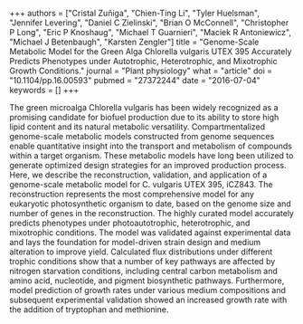 +++
authors = ["Cristal Zuñiga", "Chien-Ting Li", "Tyler Huelsman", "Jennifer Levering", "Daniel C Zielinski", "Brian O McConnell", "Christopher P Long", "Eric P Knoshaug", "Michael T Guarnieri", "Maciek R Antoniewicz", "Michael J Betenbaugh", "Karsten Zengler"]
title = "Genome-Scale Metabolic Model for the Green Alga Chlorella vulgaris UTEX 395 Accurately Predicts Phenotypes under Autotrophic, Heterotrophic, and Mixotrophic Growth Conditions."
journal = "Plant physiology"
what = "article"
doi = "10.1104/pp.16.00593"
pubmed = "27372244"
date = "2016-07-04"
keywords = []
+++

The green microalga Chlorella vulgaris has been widely recognized as a promising candidate for biofuel production due to its ability to store high lipid content and its natural metabolic versatility. Compartmentalized genome-scale metabolic models constructed from genome sequences enable quantitative insight into the transport and metabolism of compounds within a target organism. These metabolic models have long been utilized to generate optimized design strategies for an improved production process. Here, we describe the reconstruction, validation, and application of a genome-scale metabolic model for C. vulgaris UTEX 395, iCZ843. The reconstruction represents the most comprehensive model for any eukaryotic photosynthetic organism to date, based on the genome size and number of genes in the reconstruction. The highly curated model accurately predicts phenotypes under photoautotrophic, heterotrophic, and mixotrophic conditions. The model was validated against experimental data and lays the foundation for model-driven strain design and medium alteration to improve yield. Calculated flux distributions under different trophic conditions show that a number of key pathways are affected by nitrogen starvation conditions, including central carbon metabolism and amino acid, nucleotide, and pigment biosynthetic pathways. Furthermore, model prediction of growth rates under various medium compositions and subsequent experimental validation showed an increased growth rate with the addition of tryptophan and methionine.